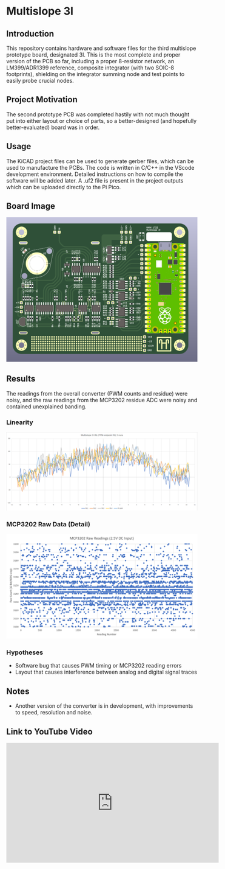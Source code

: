 # Multislope 3I 
## Introduction
This repository contains hardware and software files for the third multislope prototype board, designated 3I. This is the most complete and proper version of the PCB so far, including a proper 8-resistor network, an LM399/ADR1399 reference, composite integrator (with two SOIC-8 footprints), shielding on the integrator summing node and test points to easily probe crucial nodes. 
## Project Motivation
The second prototype PCB was completed hastily with not much thought put into either layout or choice of parts, so a better-designed (and hopefully better-evaluated) board was in order. 
## Usage
The KiCAD project files can be used to generate gerber files, which can be used to manufacture the PCBs. The code is written in C/C++ in the VScode development environment. Detailed instructions on how to compile the software will be added later. A .uf2 file is present in the project outputs which can be uploaded directly to the Pi Pico. 
## Board Image
![Front side of the PCB](https://github.com/NNNILabs/Multislope-3I/blob/main/Resources/front.PNG)
## Results
The readings from the overall converter (PWM counts and residue) were noisy, and the raw readings from the MCP3202 residue ADC were noisy and contained unexplained banding. 
### Linearity
![Linearity](https://github.com/NNNILabs/Multislope-3I/blob/main/Resources/linearity.png)
### MCP3202 Raw Data (Detail)
![Noise](https://github.com/NNNILabs/Multislope-3I/blob/main/Resources/noise.PNG)
### Hypotheses
- Software bug that causes PWM timing or MCP3202 reading errors
- Layout that causes interference between analog and digital signal traces
## Notes
- Another version of the converter is in development, with improvements to speed, resolution and noise. 
## Link to YouTube Video
<iframe width="560" height="315" src="https://www.youtube.com/embed/aNtOfKR7sto" title="YouTube video player" frameborder="0" allow="accelerometer; autoplay; clipboard-write; encrypted-media; gyroscope; picture-in-picture; web-share" allowfullscreen></iframe>
